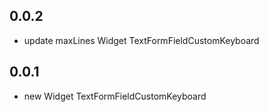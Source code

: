## 0.0.2

* update maxLines Widget TextFormFieldCustomKeyboard
## 0.0.1

* new Widget TextFormFieldCustomKeyboard
